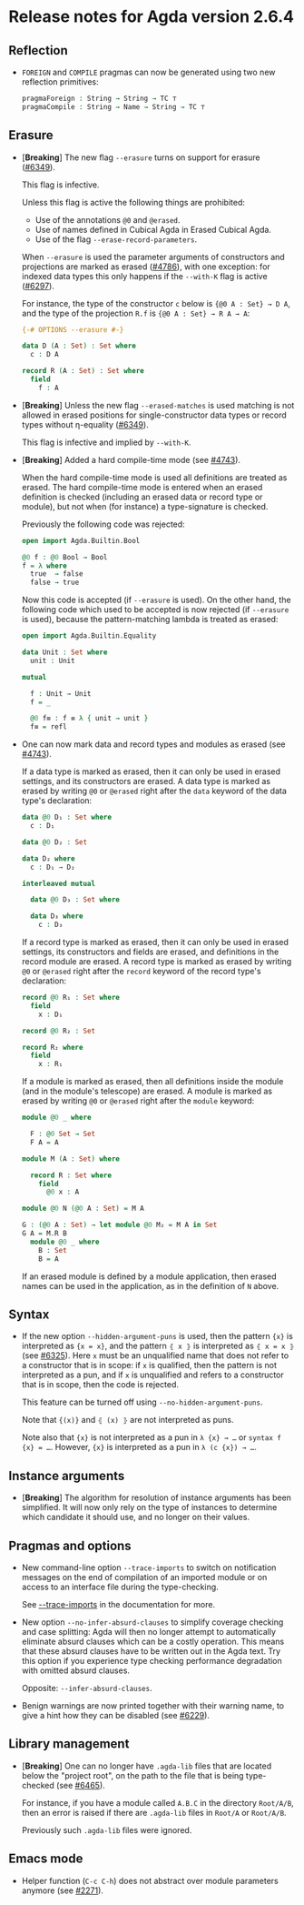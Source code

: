 Release notes for Agda version 2.6.4
====================================

Reflection
----------

* `FOREIGN` and `COMPILE` pragmas can now be generated using two new reflection primitives:

  ```agda
  pragmaForeign : String → String → TC ⊤
  pragmaCompile : String → Name → String → TC ⊤
  ```

Erasure
-------

* [**Breaking**] The new flag `--erasure` turns on support for erasure
  ([#6349](https://github.com/agda/agda/issues/6349)).

  This flag is infective.

  Unless this flag is active the following things are prohibited:
  * Use of the annotations `@0` and `@erased`.
  * Use of names defined in Cubical Agda in Erased Cubical Agda.
  * Use of the flag `--erase-record-parameters`.

  When `--erasure` is used the parameter arguments of constructors and
  projections are marked as erased
  ([#4786](https://github.com/agda/agda/issues/4786)), with one
  exception: for indexed data types this only happens if the
  `--with-K` flag is active
  ([#6297](https://github.com/agda/agda/issues/6297)).

  For instance, the type of the constructor `c` below is `{@0 A :
  Set} → D A`, and the type of the projection `R.f` is `{@0 A : Set}
  → R A → A`:
  ```agda
  {-# OPTIONS --erasure #-}

  data D (A : Set) : Set where
    c : D A

  record R (A : Set) : Set where
    field
      f : A
  ```

* [**Breaking**] Unless the new flag `--erased-matches` is used
  matching is not allowed in erased positions for single-constructor
  data types or record types without η-equality
  ([#6349](https://github.com/agda/agda/issues/6349)).

  This flag is infective and implied by `--with-K`.

* [**Breaking**] Added a hard compile-time mode (see
  [#4743](https://github.com/agda/agda/issues/4743)).

  When the hard compile-time mode is used all definitions are treated
  as erased. The hard compile-time mode is entered when an erased
  definition is checked (including an erased data or record type or
  module), but not when (for instance) a type-signature is checked.

  Previously the following code was rejected:
  ```agda
  open import Agda.Builtin.Bool

  @0 f : @0 Bool → Bool
  f = λ where
    true  → false
    false → true
  ```
  Now this code is accepted (if `--erasure` is used). On the other
  hand, the following code which used to be accepted is now rejected
  (if `--erasure` is used), because the pattern-matching lambda is
  treated as erased:
  ```agda
  open import Agda.Builtin.Equality

  data Unit : Set where
    unit : Unit

  mutual

    f : Unit → Unit
    f = _

    @0 f≡ : f ≡ λ { unit → unit }
    f≡ = refl
  ```

* One can now mark data and record types and modules as erased (see
  [#4743](https://github.com/agda/agda/issues/4743)).

  If a data type is marked as erased, then it can only be used in
  erased settings, and its constructors are erased. A data type is
  marked as erased by writing `@0` or `@erased` right after the `data`
  keyword of the data type's declaration:
  ```agda
  data @0 D₁ : Set where
    c : D₁

  data @0 D₂ : Set

  data D₂ where
    c : D₁ → D₂

  interleaved mutual

    data @0 D₃ : Set where

    data D₃ where
      c : D₃
  ```

  If a record type is marked as erased, then it can only be used in
  erased settings, its constructors and fields are erased, and
  definitions in the record module are erased. A record type is marked
  as erased by writing `@0` or `@erased` right after the `record`
  keyword of the record type's declaration:
  ```agda
  record @0 R₁ : Set where
    field
      x : D₁

  record @0 R₂ : Set

  record R₂ where
    field
      x : R₁
  ```

  If a module is marked as erased, then all definitions inside the
  module (and in the module's telescope) are erased. A module is
  marked as erased by writing `@0` or `@erased` right after the
  `module` keyword:
  ```agda
  module @0 _ where

    F : @0 Set → Set
    F A = A

  module M (A : Set) where

    record R : Set where
      field
        @0 x : A

  module @0 N (@0 A : Set) = M A

  G : (@0 A : Set) → let module @0 M₂ = M A in Set
  G A = M.R B
    module @0 _ where
      B : Set
      B = A
  ```
  If an erased module is defined by a module application, then erased
  names can be used in the application, as in the definition of `N`
  above.

Syntax
------

* If the new option `--hidden-argument-puns` is used, then the pattern
  `{x}` is interpreted as `{x = x}`, and the pattern `⦃ x ⦄` is
  interpreted as `⦃ x = x ⦄` (see
  [#6325](https://github.com/agda/agda/issues/6325)). Here `x` must be
  an unqualified name that does not refer to a constructor that is in
  scope: if `x` is qualified, then the pattern is not interpreted as a
  pun, and if `x` is unqualified and refers to a constructor that is
  in scope, then the code is rejected.

  This feature can be turned off using `--no-hidden-argument-puns`.

  Note that `{(x)}` and `⦃ (x) ⦄` are not interpreted as puns.

  Note also that `{x}` is not interpreted as a pun in `λ {x} → …` or
  `syntax f {x} = …`. However, `{x}` is interpreted as a pun in
  `λ (c {x}) → …`.

Instance arguments
------------------

* [**Breaking**] The algorithm for resolution of instance arguments
  has been simplified. It will now only rely on the type of instances
  to determine which candidate it should use, and no longer on their
  values.

Pragmas and options
-------------------

* New command-line option `--trace-imports` to switch on notification messages
  on the end of compilation of an imported module
  or on access to an interface file during the type-checking.

  See [--trace-imports](https://agda.readthedocs.io/en/v2.6.4/tools/command-line-options.html#cmdoption-trace-imports)
  in the documentation for more.

* New option `--no-infer-absurd-clauses` to simplify coverage checking and case splitting:
  Agda will then no longer attempt to automatically eliminate absurd clauses which can be a costly operation.
  This means that these absurd clauses have to be written out in the Agda text.
  Try this option if you experience type checking performance degradation with omitted absurd clauses.

  Opposite: `--infer-absurd-clauses`.

* Benign warnings are now printed together with their warning name, to give a hint how they can be disabled
  (see [#6229](https://github.com/agda/agda/issues/6229)).

Library management
------------------

* [**Breaking**] One can no longer have `.agda-lib` files that are
  located below the "project root", on the path to the file that is
  being type-checked (see
  [#6465](https://github.com/agda/agda/issues/6465)).

  For instance, if you have a module called `A.B.C` in the directory
  `Root/A/B`, then an error is raised if there are `.agda-lib` files
  in `Root/A` or `Root/A/B`.

  Previously such `.agda-lib` files were ignored.

Emacs mode
----------

* Helper function (`C-c C-h`) does not abstract over module parameters anymore
  (see [#2271](https://github.com/agda/agda/issues/2271)).

